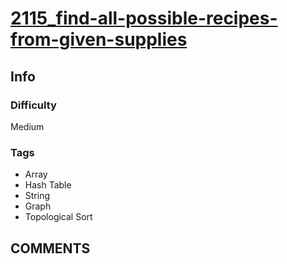 # [2115_find-all-possible-recipes-from-given-supplies](https://leetcode.com/problems/find-all-possible-recipes-from-given-supplies/)

## Info

### Difficulty

Medium

### Tags

- Array
- Hash Table
- String
- Graph
- Topological Sort

## __COMMENTS__

>